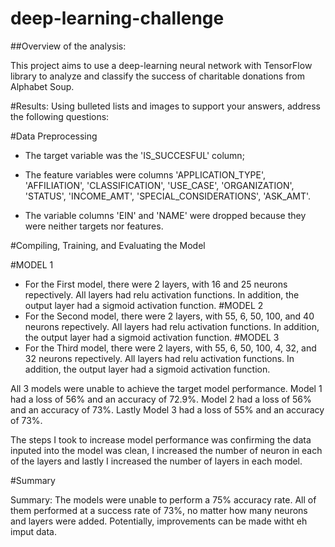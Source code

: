 # deep-learning-challenge

##Overview of the analysis: 

This project aims to use a deep-learning neural network with TensorFlow library to analyze and classify the success of charitable donations from Alphabet Soup.

#Results: 
Using bulleted lists and images to support your answers, address the following questions:

#Data Preprocessing

* The target variable was the 'IS_SUCCESFUL' column;

* The feature variables were columns 'APPLICATION_TYPE', 'AFFILIATION', 'CLASSIFICATION', 'USE_CASE', 'ORGANIZATION', 'STATUS', 'INCOME_AMT', 'SPECIAL_CONSIDERATIONS', 'ASK_AMT'.

* The variable columns 'EIN' and 'NAME' were dropped because they were neither targets nor features.

#Compiling, Training, and Evaluating the Model

#MODEL 1
* For the First model, there were 2 layers, with 16 and 25 neurons repectively. All layers had relu activation functions. In addition, the output layer had a sigmoid activation function. 
#MODEL 2
 * For the Second model, there were 2 layers, with 55, 6, 50, 100, and 40 neurons repectively. All layers had relu activation functions. In addition, the output layer had a sigmoid activation function. 
#MODEL 3
* For the Third model, there were 2 layers, with 55, 6, 50, 100, 4, 32, and 32 neurons repectively. All layers had relu activation functions. In addition, the output layer had a sigmoid activation function. 

All 3 models were unable to achieve the target model performance. Model 1 had a loss of 56% and an accuracy of 72.9%. Model 2 had a loss of 56% and an accuracy of 73%. Lastly Model 3 had a loss of 55% and an accuracy of 73%. 

The steps I took to increase model performance was confirming the data inputed into the model was clean, I increased the number of neuron in each of the layers and lastly I increased the number of layers in each model. 

#Summary

Summary: The models were unable to perform a 75% accuracy rate. All of them performed at a success rate of 73%, no matter how many neurons and layers were added. Potentially, improvements can be made witht eh imput data. 